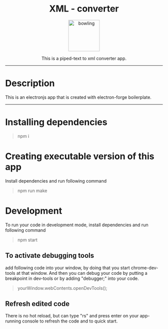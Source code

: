 # <div align="center"> XML - converter</div>
<div align="center">

<img src="https://upload.wikimedia.org/wikipedia/commons/9/9d/Xml_logo.svg" height="100" alt="bowling">

This is a piped-text to xml converter app.


</div>

***
# Description
This is an electronjs app that is created with electron-forge boilerplate.

***
# Installing dependencies
>npm i

# Creating executable version of this app
Install dependencies and run following command

>npm run make

# Development
To run your code in development mode, install dependencies and run following command
>npm start

## To activate debugging tools
add following code into your window, by doing that you start chrome-dev-tools at that window.
And then you can debug your code by putting a breakpoint in dev-tools or by adding "debugger;" into your code. 

>yourWindow.webContents.openDevTools();

## Refresh edited code
There is no hot reload, but can type "rs" and press enter on your app-running console to refresh the code and to quick start.